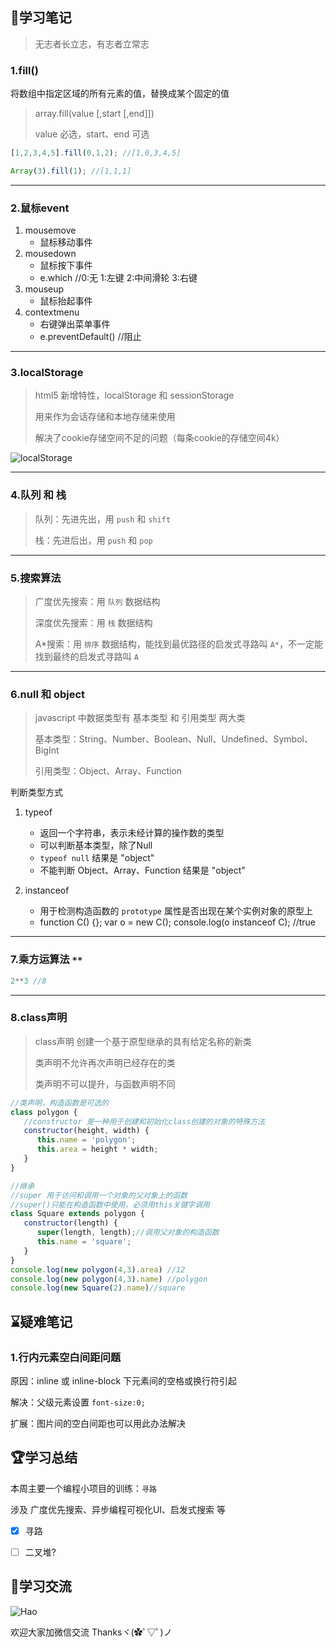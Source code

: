 ## :pushpin:学习笔记

>无志者长立志，有志者立常志

### 1.fill()

将数组中指定区域的所有元素的值，替换成某个固定的值

>array.fill(value [,start [,end]])
>
>value 必选，start、end 可选

```javascript
[1,2,3,4,5].fill(0,1,2); //[1,0,3,4,5]

Array(3).fill(1); //[1,1,1]
```

***

### 2.鼠标event

1. mousemove 
   - 鼠标移动事件
2. mousedown 
   - 鼠标按下事件
   - e.which //0:无 1:左键 2:中间滑轮 3:右键
3. mouseup 
   - 鼠标抬起事件
4. contextmenu
   - 右键弹出菜单事件
   - e.preventDefault() //阻止

***

### 3.localStorage

>html5 新增特性，localStorage 和 sessionStorage
>
>用来作为会话存储和本地存储来使用
>
>解决了cookie存储空间不足的问题（每条cookie的存储空间4k）

![localStorage](https://haotime.oss-cn-hangzhou.aliyuncs.com/Frontend-07-Template/localStorage.png)

***

### 4.队列 和 栈

>队列：先进先出，用 `push` 和 `shift`
>
>栈：先进后出，用 `push` 和 `pop`

***

### 5.搜索算法

>广度优先搜索：用 `队列` 数据结构
>
>深度优先搜索：用 `栈` 数据结构
>
>A*搜索：用 `排序` 数据结构，能找到最优路径的启发式寻路叫 `A*`，不一定能找到最终的启发式寻路叫 `A`

***

### 6.null 和 object

>javascript 中数据类型有 基本类型 和 引用类型 两大类
>
>基本类型：String、Number、Boolean、Null、Undefined、Symbol、BigInt
>
>引用类型：Object、Array、Function

判断类型方式

1. typeof
   - 返回一个字符串，表示未经计算的操作数的类型 
   - 可以判断基本类型，除了Null
   - `typeof null` 结果是 "object"
   - 不能判断 Object、Array、Function 结果是 "object"

2. instanceof
   - 用于检测构造函数的 `prototype` 属性是否出现在某个实例对象的原型上
   - function C() {}; var o = new C(); console.log(o instanceof C); //true  

***

### 7.乘方运算法 `**`
```javascript
2**3 //8
```

***

### 8.class声明

>class声明 创建一个基于原型继承的具有给定名称的新类
>
>类声明不允许再次声明已经存在的类
>
>类声明不可以提升，与函数声明不同

```javascript
//类声明，构造函数是可选的
class polygon {
   //constructor 是一种用于创建和初始化class创建的对象的特殊方法
   constructor(height, width) {
      this.name = 'polygon';
      this.area = height * width;
   }
}

//继承
//super 用于访问和调用一个对象的父对象上的函数
//super()只能在构造函数中使用，必须用this关键字调用
class Square extends polygon {
   constructor(length) {
      super(length, length);//调用父对象的构造函数
      this.name = 'square';
   }
}
console.log(new polygon(4,3).area) //12
console.log(new polygon(4,3).name) //polygon
console.log(new Square(2).name)//square
```
  
  
## :hourglass:疑难笔记

### 1.行内元素空白间距问题

原因：inline 或 inline-block 下元素间的空格或换行符引起

解决：父级元素设置 `font-size:0;`

扩展：图片间的空白间距也可以用此办法解决
  
  
## :trophy:学习总结

本周主要一个编程小项目的训练：`寻路`

涉及 广度优先搜索、异步编程可视化UI、启发式搜索 等

- [x] 寻路
- [ ] 二叉堆?
  
  
## :gift_heart:学习交流

![Hao](https://haoer.oss-cn-hangzhou.aliyuncs.com/hao.jpg)

欢迎大家加微信交流 Thanksヾ(✿ﾟ▽ﾟ)ノ

